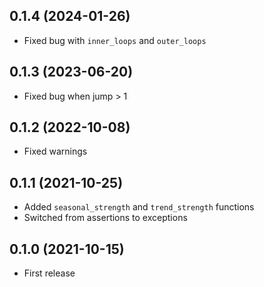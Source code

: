 ## 0.1.4 (2024-01-26)

- Fixed bug with `inner_loops` and `outer_loops`

## 0.1.3 (2023-06-20)

- Fixed bug when jump > 1

## 0.1.2 (2022-10-08)

- Fixed warnings

## 0.1.1 (2021-10-25)

- Added `seasonal_strength` and `trend_strength` functions
- Switched from assertions to exceptions

## 0.1.0 (2021-10-15)

- First release
